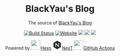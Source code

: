 # <div align="center"><a href="https://blackyau.cc/"></a> BlackYau's Blog </div>
<p align="center">The source of <a href="https://blackyau.cc/">BlackYau's Blog</a></p>

<p align="center">
  <a target="_blank" href="https://github.com/blackyau/blog/actions"><img src="https://github.com/blackyau/blog/workflows/Deploy%20Site/badge.svg" title="Build Status"></a>
  <a href="https://blackyau.cc/"><img src="https://img.shields.io/website/https/blackyau.cc.svg?down_message=Down&label=WebSite&up_message=Up" title="Website"></a>
  <a href="https://github.com/blackyau/blog/tree/source/themes"><img src="https://img.shields.io/badge/Themes-NexT-green.svg"></a>
  <a href="https://blackyau.cc/"><img src="https://img.shields.io/badge/Language-zh--CN-red.svg"></a>
  <a target="_blank" href="https://hexo.io"><img src="https://img.shields.io/badge/Hexo-5.0.0-blue?logo=Hexo"></a>
</p>

<p align="center">
Powered by <a target="_blank" href="https://hexo.io/"><img src="https://simpleicons.org/icons/hexo.svg" width="30px" height="30px">Hexo</a>   <a target="_blank" href="https://github.com/next-theme/hexo-theme-next"><img src="https://raw.githubusercontent.com/next-theme/hexo-theme-next/master/source/images/logo.svg?sanitize=true" width="30px" height="30px">NexT</a>  <a target="_blank" href="https://github.com/features/actions"><img src="https://github.githubassets.com/images/modules/site/features/actions-icon-actions.svg" width="30px" height="30px">GitHub Actions</a>
</p>
